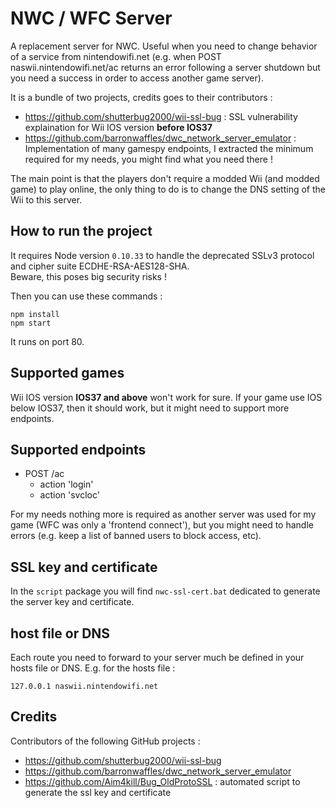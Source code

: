 # NWC / WFC Server

A replacement server for NWC. Useful when you need to change behavior of a service from nintendowifi.net (e.g. when POST naswii.nintendowifi.net/ac returns an error following a server shutdown but you need a success in order to access another game server).

It is a bundle of two projects, credits goes to their contributors :
- https://github.com/shutterbug2000/wii-ssl-bug : SSL vulnerability explaination for Wii IOS version **before IOS37**
- https://github.com/barronwaffles/dwc_network_server_emulator : Implementation of many gamespy endpoints, I extracted the minimum required for my needs, you might find what you need there !

The main point is that the players don't require a modded Wii (and modded game) to play online, the only thing to do is to change the DNS setting of the Wii to this server.

## How to run the project

It requires Node version `0.10.33` to handle the deprecated SSLv3 protocol and cipher suite ECDHE-RSA-AES128-SHA.  
Beware, this poses big security risks !

Then you can use these commands :
```
npm install
npm start
```

It runs on port 80.

## Supported games

Wii IOS version **IOS37 and above** won't work for sure. If your game use IOS below IOS37, then it should work, but it might need to support more endpoints.

## Supported endpoints

- POST /ac
  - action 'login'
  - action 'svcloc'

For my needs nothing more is required as another server was used for my game (WFC was only a 'frontend connect'), but you might need to handle errors (e.g. keep a list of banned users to block access, etc).

## SSL key and certificate

In the `script` package you will find `nwc-ssl-cert.bat` dedicated to generate the server key and certificate.

## host file or DNS

Each route you need to forward to your server much be defined in your hosts file or DNS. E.g. for the hosts file :
```
127.0.0.1 naswii.nintendowifi.net
```

## Credits

Contributors of the following GitHub projects :
- https://github.com/shutterbug2000/wii-ssl-bug
- https://github.com/barronwaffles/dwc_network_server_emulator
- https://github.com/Aim4kill/Bug_OldProtoSSL : automated script to generate the ssl key and certificate
